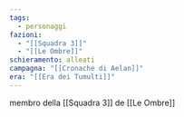 ```yaml
---
tags:
  - personaggi
fazioni:
  - "[[Squadra 3]]"
  - "[[Le Ombre]]"
schieramento: alleati
campagna: "[[Cronache di Aelan]]"
era: "[[Era dei Tumulti]]"
---
```

membro della [[Squadra 3]] de [[Le Ombre]]